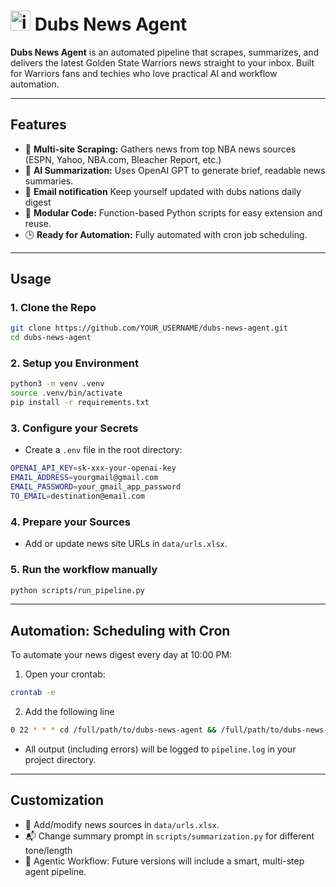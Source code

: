 # <img width="32" height="32" alt="image" src="https://github.com/user-attachments/assets/17c44201-a314-4eb1-9f7b-6238c70c1a4c" /> Dubs News Agent 


**Dubs News Agent** is an automated pipeline that scrapes, summarizes, and delivers the latest Golden State Warriors news straight to your inbox. Built for Warriors fans and techies who love practical AI and workflow automation.

---

## Features

- 🔗 **Multi-site Scraping:** Gathers news from top NBA news sources (ESPN, Yahoo, NBA.com, Bleacher Report, etc.)
- 🤖 **AI Summarization:** Uses OpenAI GPT to generate brief, readable news summaries.
- 📧 **Email notification** Keep yourself updated with dubs nations daily digest
- 📁 **Modular Code:** Function-based Python scripts for easy extension and reuse.
- 🕒 **Ready for Automation:** Fully automated with cron job scheduling.

---


## Usage

### 1. **Clone the Repo**
```bash
git clone https://github.com/YOUR_USERNAME/dubs-news-agent.git
cd dubs-news-agent
```

### 2. **Setup you Environment**
```bash
python3 -m venv .venv
source .venv/bin/activate
pip install -r requirements.txt
```

### 3. **Configure your Secrets**
- Create a `.env` file in the root directory:
```bash
OPENAI_API_KEY=sk-xxx-your-openai-key
EMAIL_ADDRESS=yourgmail@gmail.com
EMAIL_PASSWORD=your_gmail_app_password
TO_EMAIL=destination@email.com
```

### 4. **Prepare your Sources**
- Add or update news site URLs in `data/urls.xlsx`.

### 5. **Run the workflow manually**
```bash
python scripts/run_pipeline.py
```

---

## Automation: Scheduling with Cron
To automate your news digest every day at 10:00 PM:
1. Open your crontab:
```bash
crontab -e
```

2. Add the following line
```bash
0 22 * * * cd /full/path/to/dubs-news-agent && /full/path/to/dubs-news-agent/.venv/bin/python scripts/run_pipeline.py >> pipeline.log 2>&1
```

- All output (including errors) will be logged to `pipeline.log` in your project directory.

---

## Customization
- 📝 Add/modify news sources in `data/urls.xlsx`.
- 📬 Change summary prompt in `scripts/summarization.py` for different tone/length
- 🤝 Agentic Workflow: Future versions will include a smart, multi-step agent pipeline.
